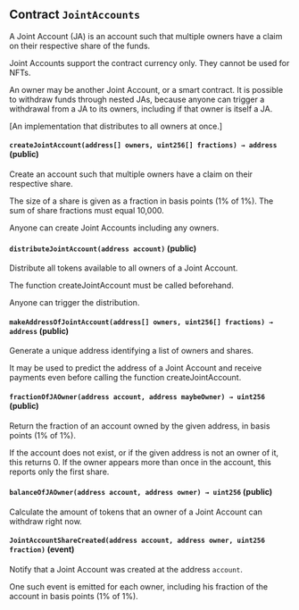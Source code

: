 ## Contract `JointAccounts`

A Joint Account (JA) is an account such that multiple owners have a claim on their respective share of the funds.

Joint Accounts support the contract currency only. They cannot be used for NFTs.

An owner may be another Joint Account, or a smart contract.
It is possible to withdraw funds through nested JAs,
because anyone can trigger a withdrawal from a JA to its owners,
including if that owner is itself a JA.

[An implementation that distributes to all owners at once.]




#### `createJointAccount(address[] owners, uint256[] fractions) → address` (public)

Create an account such that multiple owners have a claim on their respective share.

The size of a share is given as a fraction in basis points (1% of 1%). The sum of share fractions must equal 10,000.

Anyone can create Joint Accounts including any owners.



#### `distributeJointAccount(address account)` (public)

Distribute all tokens available to all owners of a Joint Account.

The function createJointAccount must be called beforehand.

Anyone can trigger the distribution.



#### `makeAddressOfJointAccount(address[] owners, uint256[] fractions) → address` (public)

Generate a unique address identifying a list of owners and shares.

It may be used to predict the address of a Joint Account and receive payments
even before calling the function createJointAccount.



#### `fractionOfJAOwner(address account, address maybeOwner) → uint256` (public)

Return the fraction of an account owned by the given address, in basis points (1% of 1%).

If the account does not exist, or if the given address is not an owner of it, this returns 0.
If the owner appears more than once in the account, this reports only the first share.



#### `balanceOfJAOwner(address account, address owner) → uint256` (public)

Calculate the amount of tokens that an owner of a Joint Account can withdraw right now.




#### `JointAccountShareCreated(address account, address owner, uint256 fraction)` (event)

Notify that a Joint Account was created at the address `account`.

One such event is emitted for each owner, including his fraction of the account in basis points (1% of 1%).



